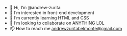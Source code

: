 - 👋 Hi, I’m @andrew-zurita
- 👀 I’m interested in front-end development
- 🌱 I’m currently learning HTML and CSS
- 💞️ I’m looking to collaborate on ANYTHING LOL
- 📫 How to reach me andrewzuritabelmonte@gmail.com

<!---
andrew-zurita/andrew-zurita is a ✨ special ✨ repository because its `README.md` (this file) appears on your GitHub profile.
You can click the Preview link to take a look at your changes.
--->

